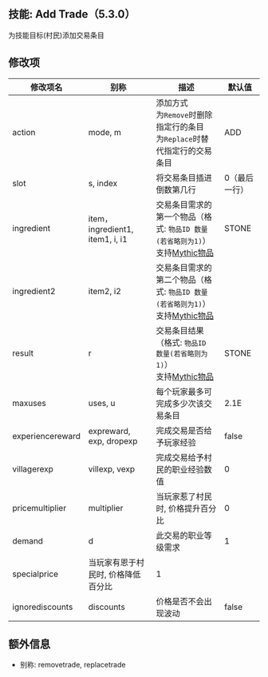 技能: Add Trade（5.3.0）
--------------------------

为技能目标(村民)添加交易条目

修改项
----------

| 修改项名 | 别称    | 描述                                                                                                    | 默认值 |
|-----------|------------|----------------------------------------------------------------------------------------------------------------|---------------|
| action | mode, m | 添加方式<br>为`Remove`时删除指定行的条目<br>为`Replace`时替代指定行的交易条目 | ADD |
| slot | s, index | 将交易条目插进倒数第几行 | 0（最后一行） |
| ingredient | item， ingredient1, item1, i, i1 | 交易条目需求的第一个物品（格式: `物品ID 数量(若省略则为1)`）<br>支持[Mythic物品](/物品) | STONE |
| ingredient2 | item2, i2 | 交易条目需求的第二个物品（格式: `物品ID 数量(若省略则为1)`）<br>支持[Mythic物品](/物品)  |  |
| result | r | 交易条目结果（格式: `物品ID 数量(若省略则为1)`）<br>支持[Mythic物品](/物品)  | STONE |
| maxuses | uses, u | 每个玩家最多可完成多少次该交易条目 | 2.1E |
| experiencereward | expreward, exp, dropexp | 完成交易是否给予玩家经验 | false |
| villagerexp | villexp, vexp | 完成交易给予村民的职业经验数值 | 0 |
| pricemultiplier | multiplier | 当玩家惹了村民时, 价格提升百分比 | 0 |
| demand | d | 此交易的职业等级需求 | 1 |
| specialprice | 当玩家有恩于村民时, 价格降低百分比 | 1 |
| ignorediscounts | discounts | 价格是否不会出现波动 | false |


额外信息
---

- 别称: removetrade, replacetrade